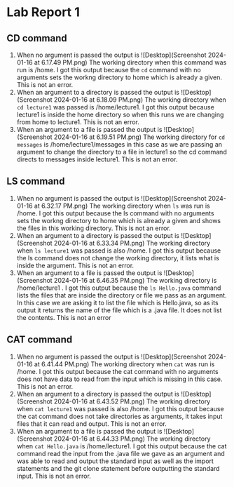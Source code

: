 # Lab Report 1
## CD command
1. When no argument is passed the output is
   ![Desktop](Screenshot 2024-01-16 at 6.17.49 PM.png)
   The working directory when this command was run is /home. I got this output because the `cd` command with no arguments sets the workng directory to home which is already a given. This is not an error.
2. When an argument to a directory is passed the output is
   ![Desktop](Screenshot 2024-01-16 at 6.18.09 PM.png)
   The working directory when `cd lecture1` was passed is /home/lecture1. I got this output because lecture1 is inside the home             directory so when this runs we are changing from home to lecture1. This is not an error.
3. When an argument to a file is passed the output is
   ![Desktop](Screenshot 2024-01-16 at 6.19.51 PM.png)
   The working directory for `cd messages` is /home/lecture1/messages in this case as we are passing an argument to change the directory    to a file in lecture1 so the cd command directs to messages inside lecture1. This is not an error.

## LS command

1. When no argument is passed the output is
   ![Desktop](Screenshot 2024-01-16 at 6.32.17 PM.png)
   The working directory when `ls` was run is /home. I got this output because the ls command with no arguments sets the workng     directory to home which is already a given and shows the files in this working directory. This is not an error.
2. When an argument to a directory is passed the output is
   ![Desktop](Screenshot 2024-01-16 at 6.33.34 PM.png)
   The working directory when `ls lecture1` was passed is also /home. I got this output because the ls command does not change the           working directory, it lists what is inside the argument. This is not an error.
3. When an argument to a file is passed the output is
   ![Desktop](Screenshot 2024-01-16 at 6.46.35 PM.png)
   The working directory is /home/lecture1 . I got this output because the `ls Hello.java` command lists the files that are inside the      directory or file we pass as an argument. In this case we are asking it to list the file which is Hello.java, so as its output it        returns the name of the file which is a .java file. It does not list the contents. This is not an error

## CAT command
1. When no argument is passed the output is
   ![Desktop](Screenshot 2024-01-16 at 6.41.44 PM.png)
   The working directory when `cat` was run is /home. I got this output because the cat command with no arguments does not have      data to read from the input which is missing in this case. This is not an error.
2. When an argument to a directory is passed the output is
   ![Desktop](Screenshot 2024-01-16 at 6.43.52 PM.png)
   The working directory when `cat lecture1` was passed is also /home. I got this output because the cat command does not take              directories as arguments, it takes input files that it can read and output. This is not an error.
3. When an argument to a file is passed the output is
   ![Desktop](Screenshot 2024-01-16 at 6.44.33 PM.png)
   The working directory when `cat Hello.java` is /home/lecture1. I got this output because the cat command read the input from the         .java file we gave as an argument and was able to read and output the standard input as well as the import statements and the git        clone statement before outputting the standard input. This is not an error.


